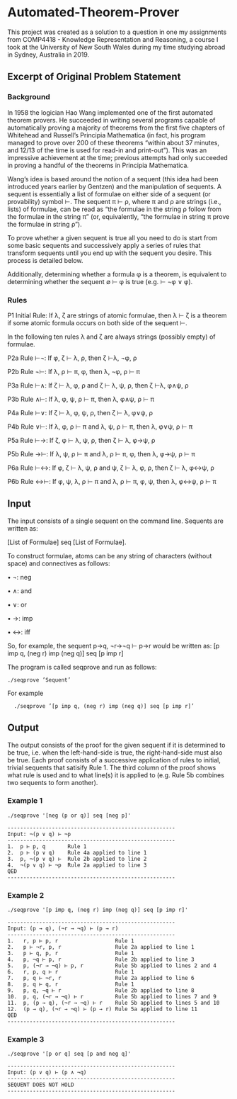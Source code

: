 # Automated-Theorem-Prover

This project was created as a solution to a question in one my assignments from COMP4418 - Knowledge Representation and Reasoning, a course I took at the University of New South Wales during my time studying abroad in Sydney, Australia in 2019.

## Excerpt of Original Problem Statement
### Background
In 1958 the logician Hao Wang implemented one of the first automated theorem provers. He succeeded in writing several programs capable of automatically proving a majority of theorems from the first five chapters of Whitehead and Russell’s Principia Mathematica (in fact, his program managed to prove over 200 of these theorems “within about 37 minutes, and 12/13 of the time is used for read-in and print-out”). This was an impressive achievement at the time; previous attempts had only succeeded in proving a handful of the theorems in Principia Mathematica.

Wang’s idea is based around the notion of a sequent (this idea had been introduced years earlier by Gentzen) and the manipulation of sequents. A sequent is essentially a list of formulae on either side of a sequent (or provability) symbol ⊢. The sequent π ⊢ ρ, where π and ρ are strings (i.e., lists) of formulae, can be read as “the formulae in the string ρ follow from the formulae in the string π” (or, equivalently, “the formulae in string π prove the formulae in string ρ”).

To prove whether a given sequent is true all you need to do is start from some basic sequents and successively apply a series of rules that transform sequents until you end up with the sequent you desire. This process is detailed below.

Additionally, determining whether a formula φ is a theorem, is equivalent to determining whether the sequent ∅ ⊢ φ is true (e.g. ⊢ ¬φ ∨ φ).

### Rules
P1 Initial Rule: If λ, ζ are strings of atomic formulae, then λ ⊢ ζ is a theorem if some atomic formula occurs on both side of the sequent ⊢.

In the following ten rules λ and ζ are always strings (possibly empty) of formulae. 

P2a Rule ⊢¬: If φ, ζ ⊢ λ, ρ, then ζ  ⊢λ, ¬φ, ρ

P2b Rule ¬⊢: If λ, ρ ⊢ π, φ, then λ, ¬φ, ρ ⊢ π

P3a Rule ⊢∧: If ζ ⊢ λ, φ, ρ and ζ ⊢ λ, ψ, ρ, then ζ  ⊢λ, φ∧ψ, ρ

P3b Rule ∧⊢: If λ, φ, ψ, ρ ⊢ π, then λ, φ∧ψ, ρ ⊢ π

P4a Rule ⊢∨: If ζ ⊢ λ, φ, ψ, ρ, then ζ ⊢ λ, φ∨ψ, ρ

P4b Rule ∨⊢: If λ, φ, ρ ⊢ π and λ, ψ, ρ ⊢ π, then λ, φ∨ψ, ρ ⊢ π

P5a Rule ⊢→: If ζ, φ ⊢ λ, ψ, ρ, then ζ ⊢ λ, φ→ψ, ρ

P5b Rule →⊢: If λ, ψ,  ρ ⊢ π and λ, ρ ⊢ π, φ, then λ, φ→ψ, ρ ⊢ π

P6a Rule ⊢↔: If φ, ζ ⊢ λ, ψ, ρ and ψ, ζ ⊢ λ, φ, ρ, then ζ ⊢ λ, φ↔ψ, ρ 

P6b Rule ↔⊢: If φ, ψ, λ, ρ ⊢ π and λ, ρ ⊢ π, φ, ψ, then λ, φ↔ψ, ρ ⊢ π


## Input
The input consists of a single sequent on the command line. Sequents are written as:

[List of Formulae] seq [List of Formulae]. 

To construct formulae, atoms can be any string of characters (without space) and connectives as follows:

• ¬: neg 

• ∧: and 

• ∨: or

• →: imp 

• ↔: iff

So, for example, the sequent p→q, ¬r→¬q ⊢ p→r would be written as: [p imp q, (neg r) imp (neg q)] seq [p imp r]

The program is called seqprove and run as follows: 
```
./seqprove ’Sequent’
```
For example
```
  ./seqprove ’[p imp q, (neg r) imp (neg q)] seq [p imp r]’
```
## Output
The output consists of the proof for the given sequent if it is determined to be true, i.e. when the left-hand-side is true, the right-hand-side must also be true. Each proof consists of a successive application of rules to initial, trivial sequents that satisify Rule 1. The third column of the proof shows what rule is used and to what line(s) it is applied to (e.g. Rule 5b combines two sequents to form another).

### Example 1
```
./seqprove '[neg (p or q)] seq [neg p]'
```
```
-----------------------------------------------------
Input: ¬(p ∨ q) ⊢ ¬p
-----------------------------------------------------
1.  p ⊢ p, q       Rule 1                    
2.  p ⊢ (p ∨ q)    Rule 4a applied to line 1 
3.  p, ¬(p ∨ q) ⊢  Rule 2b applied to line 2 
4.  ¬(p ∨ q) ⊢ ¬p  Rule 2a applied to line 3 
QED
-----------------------------------------------------
```

### Example 2
```
./seqprove '[p imp q, (neg r) imp (neg q)] seq [p imp r]'
```
```
-----------------------------------------------------
Input: (p → q), (¬r → ¬q) ⊢ (p → r)
-----------------------------------------------------
1.   r, p ⊢ p, r                  Rule 1                            
2.   p ⊢ ¬r, p, r                 Rule 2a applied to line 1         
3.   p ⊢ q, p, r                  Rule 1                            
4.   p, ¬q ⊢ p, r                 Rule 2b applied to line 3         
5.   p, (¬r → ¬q) ⊢ p, r          Rule 5b applied to lines 2 and 4  
6.   r, p, q ⊢ r                  Rule 1                            
7.   p, q ⊢ ¬r, r                 Rule 2a applied to line 6         
8.   p, q ⊢ q, r                  Rule 1                            
9.   p, q, ¬q ⊢ r                 Rule 2b applied to line 8         
10.  p, q, (¬r → ¬q) ⊢ r          Rule 5b applied to lines 7 and 9  
11.  p, (p → q), (¬r → ¬q) ⊢ r    Rule 5b applied to lines 5 and 10 
12.  (p → q), (¬r → ¬q) ⊢ (p → r) Rule 5a applied to line 11        
QED
-----------------------------------------------------
```

### Example 3
 ```
 ./seqprove '[p or q] seq [p and neg q]'
```
```
-----------------------------------------------------
Input: (p ∨ q) ⊢ (p ∧ ¬q)
-----------------------------------------------------
SEQUENT DOES NOT HOLD
-----------------------------------------------------
```

